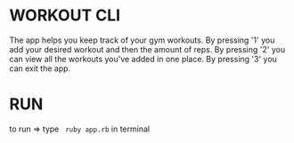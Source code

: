 # WORKOUT CLI

The app helps you keep track of your gym workouts. 
By pressing '1' you add your desired workout and then the amount of reps.
By pressing '2' you can view all the workouts you've added in one place.
By pressing '3' you can exit the app.


# RUN
to run =>  type ```  ruby app.rb ``` in terminal
